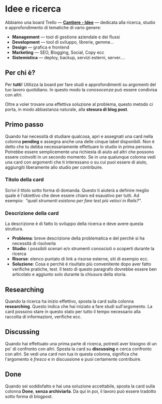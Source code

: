 # Idee e ricerca

Abbiamo una board Trello — **[Cantiere - Idee](https://trello.com/b/CsKa17BZ/cantiere-idee)** — dedicata alla ricerca, studio e approfondimento di tematiche di vario genere:

* **Management** — tool di gestione aziendale e dei flussi
* **Development** — tool di sviluppo, librerie, gemme...
* **Design** — grafica e frontend
* **Marketing** — SEO, Blogging, Social, Copy ecc
* **Sistemistica** — deploy, backup, servizi esterni, server....

## Per chi è?
Per **tutti**! Utilizza la board per fare studi e approfondimenti su argomenti del tuo lavoro quotidiano. In questo modo la _conosocenza_ può essere condivisa con altri.

Oltre a voler trovare una effettiva soluzione al problema, questo metodo ci porta, in modo abbastanza naturale, alla **stesura di blog post**.

## Primo passo
Quando hai necessità di studiare qualcosa, apri e assegnati una card nella colonna **pending** e assegna anche una delle cinque label disponibili. Non è detto che tu debba necessariamente effettuare lo studio in prima persona. Potrebbe essere semplicemente una richiesta di aiuto ad altri che possono essere coinvolti in un secondo momento.
Se in una qualunque colonna vedi una card con argomenti che ti interessano o su cui puoi essere di aiuto, aggiungiti liberamente allo studio per contribuire.

### Titolo della card
Scrivi il titolo sotto forma di domanda. Questo ti aiuterà a definire meglio quale è l'obiettivo che deve essere chiaro ed esaustivo per tutti. Ad esempio:  _"quali strumenti esistono per fare test più veloci in Rails?"_.

### Descrizione della card
La descrizione è di fatto lo sviluppo della ricerca e deve avere questa struttura.

* **Problema**: breve descrizione della problematica e del perchè si ha necessità di risolverla
* **Studio**: i possibili scenari e/o strumenti conosciuti o scoperti durante la ricerca
* **Risorse**: elenco puntato di link a risorse esterne, siti di esempio ecc.
* **Soluzione**: Cosa e perchè è risultato più convenitente dopo aver fatto verifiche pratiche, test. Il testo di questo paragrafo dovrebbe essere ben articolato e aggiunto solo durante la chiusura della storia.

## Researching
Quando la ricerca ha inizio effettivo, sposta la card sulla colonna **researching**. Questo indica che hai iniziato a fare studi sull'argomento. La card possono stare in questo stato per tutto il tempo necessario alla raccolta di informazioni, verifiche ecc.

## Discussing
Quando hai effettuato una prima parte di ricerca, potresti aver bisogno di un po' di confronto con altri. Sposta la card su **discussing** e cerca confronto con altri.
Se vedi una card non tua in questa colonna, significa che l'argomento è _fresco_ e in discussione e puoi certamente contribuire.

## Done
Quando sei soddisfatto e hai una soluzione accettabile, sposta la card sulla colonna **Done**, **senza archiviarla**.
Da qui in poi, il lavoro può essere tradotto sotto forma di blogpost.
